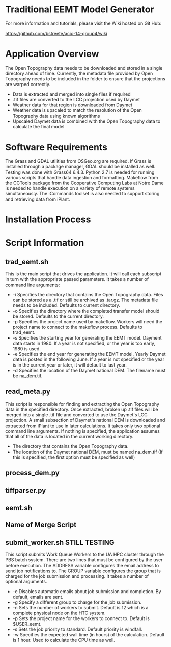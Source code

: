 Traditional EEMT Model Generator
==============

For more information and tutorials, please visit the Wiki hosted on Git Hub:

https://github.com/bstreete/acic-14-group4/wiki


# Application Overview

The Open Topography data needs to be downloaded and stored in a single directory ahead of time. Currently, the metadata file provided by Open Topography needs to be included in the folder to ensure that the projections are warped correctly. 

* Data is extracted and merged into single files if required
* .tif files are converted to the LCC projection used by Daymet
* Weather data for that region is downloaded from Daymet 
* Weather data is upscaled to match the resolution of the Open Topography data using known algorithms
* Upscaled Daymet data is combined with the Open Topography data to calculate the final model


# Software Requirements

The Grass and GDAL utilities from OSGeo.org are required. If Grass is installed through a package manager, GDAL should be installed as well. Testing was done with Grass64 6.4.3. Python 2.7 is needed for running various scripts that handle data ingestion and formatting. Makeflow from the CCTools package from the Cooperative Computing Labs at Notre Dame is needed to handle execution on a variety of remote systems simultaneously. The iCommands toolset is also needed to support storing and retrieving data from iPlant. 

# Installation Process

# Script Information

trad_eemt.sh
----

This is the main script that drives the application. It will call each subscript in turn with the appropriate passed parameters. It takes a number of command line arguments:

* -i 	Specifies the directory that contains the Open Topography data. Files can be stored as a .tif or still be archived as .tar.gz. The metadata file needs to be included. Defaults to current directory.
* -o 	Specifies the directory where the completed transfer model should be stored. Defaults to the current directory.
* -p 	Specifies the project name used by makeflow. Workers will need the project name to connect to the makeflow process. Defaults to trad_eemt.
* -s 	Specifies the starting year for generating the EEMT model. Dayment data starts in 1980. If a year is not specified, or the year is too early, 1980 is used.
* -e 	Specifies the end year for generating the EEMT model. Yearly Daymet data is posted in the following June. If a year is not specified or the year is in the current year or later, it will default to last year.
* -d 	Specifies the location of the Daymet national DEM. The filename must be na_dem.tif. 

read_meta.py
----

This script is responsible for finding and extracting the Open Topography data in the specified directory. Once extracted, broken up .tif files will be merged into a single .tif file and converted to use the Daymet's LCC projection. A small subsection of Daymet's national DEM is downloaded and extracted from iPlant to use in later calculations. It takes only two optional command line arguments. If nothing is specified, the application assumes that all of the data is located in the current working directory. 

* The directory that contains the Open Topography data. 
* The location of the Daymet national DEM, must be named na_dem.tif (If this is specified, the first option must be specified as well) 

process_dem.py
--- 

tiffparser.py
----

eemt.sh
---

Name of Merge Script 
---

submit_worker.sh  **STILL TESTING** 
--- 

This script submits Work Queue Workers to the UA HPC cluster through the PBS batch system. There are two lines that must be configured by the user before execution. The ADDRESS variable configures the email address to send job notifications to. The GROUP variable configures the group that is charged for the job submission and processing. It takes a number of optional arguments. 

* -e Disables automatic emails about job submission and completion. By default, emails are sent. 
* -g Specify a different group to charge for the job submission.
* -n Sets the number of workers to submit. Default is 12 which is a complete physical node on the HTC system. 
* -p Sets the project name for the workers to connect to. Default is $USER_eemt.
* -s Sets the job priority to standard. Default priority is windfall. 
* -w Specifies the expected wall time (in hours) of the calculation. Default is 1 hour. Used to calculate the CPU time as well. 
